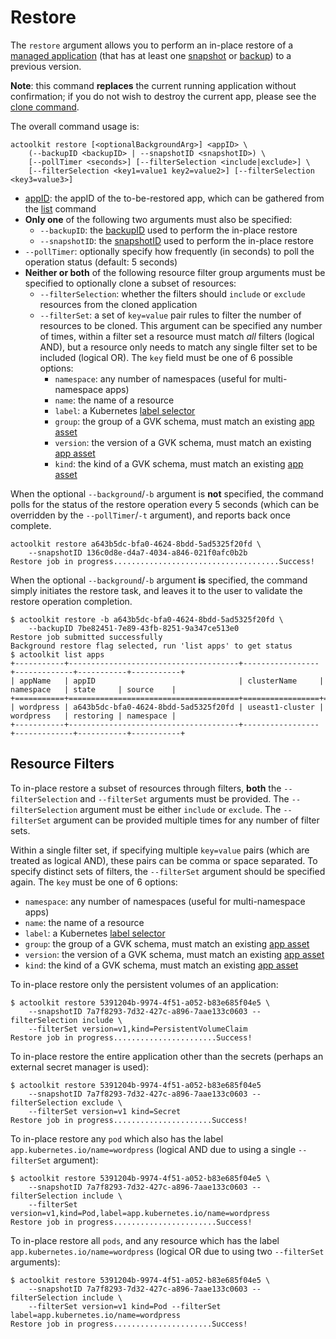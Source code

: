 # Restore

The `restore` argument allows you to perform an in-place restore of a [managed application](../manage/README.md#app) (that has at least one [snapshot](../create/README.md#snapshot) or [backup](../create/README.md#backup)) to a previous version.

**Note**: this command **replaces** the current running application without confirmation; if you do not wish to destroy the current app, please see the [clone command](../clone/README.md).

The overall command usage is:

```text
actoolkit restore [<optionalBackgroundArg>] <appID> \
    (--backupID <backupID> | --snapshotID <snapshotID>) \
    [--pollTimer <seconds>] [--filterSelection <include|exclude>] \
    [--filterSelection <key1=value1 key2=value2>] [--filterSelection <key3=value3>]
```

* [appID](../list/README.md#apps): the appID of the to-be-restored app, which can be gathered from the [list](../list/README.md) command
* **Only one** of the following two arguments must also be specified:
  * `--backupID`: the [backupID](../list/README.md#backups) used to perform the in-place restore
  * `--snapshotID`: the [snapshotID](../list/README.md#snapshots) used to perform the in-place restore
* `--pollTimer`: optionally specify how frequently (in seconds) to poll the operation status (default: 5 seconds)
* **Neither or both** of the following resource filter group arguments must be specified to optionally clone a subset of resources:
  * `--filterSelection`: whether the filters should `include` or `exclude` resources from the cloned application
  * `--filterSet`: a set of `key=value` pair rules to filter the number of resources to be cloned. This argument can be specified any number of times, within a filter set a resource must match *all* filters (logical AND), but a resource only needs to match any single filter set to be included (logical OR). The `key` field must be one of 6 possible options:
    * `namespace`: any number of namespaces (useful for multi-namespace apps)
    * `name`: the name of a resource
    * `label`: a Kubernetes [label selector](https://kubernetes.io/docs/concepts/overview/working-with-objects/labels/)
    * `group`: the group of a GVK schema, must match an existing [app asset](../list/README.md#assets)
    * `version`: the version of a GVK schema, must match an existing [app asset](../list/README.md#assets)
    * `kind`: the kind of a GVK schema, must match an existing [app asset](../list/README.md#assets)

When the optional `--background`/`-b` argument is **not** specified, the command polls for the status of the restore operation every 5 seconds (which can be overridden by the `--pollTimer`/`-t` argument), and reports back once complete.

```text
actoolkit restore a643b5dc-bfa0-4624-8bdd-5ad5325f20fd \
    --snapshotID 136c0d8e-d4a7-4034-a846-021f0afc0b2b
Restore job in progress.....................................Success!
```

When the optional `--background`/`-b` argument **is** specified, the command simply initiates the restore task, and leaves it to the user to validate the restore operation completion.

```text
$ actoolkit restore -b a643b5dc-bfa0-4624-8bdd-5ad5325f20fd \
    --backupID 7be82451-7e89-43fb-8251-9a347ce513e0
Restore job submitted successfully
Background restore flag selected, run 'list apps' to get status
$ actoolkit list apps
+-----------+--------------------------------------+-----------------+-------------+-----------+-----------+
| appName   | appID                                | clusterName     | namespace   | state     | source    |
+===========+======================================+=================+=============+===========+===========+
| wordpress | a643b5dc-bfa0-4624-8bdd-5ad5325f20fd | useast1-cluster | wordpress   | restoring | namespace |
+-----------+--------------------------------------+-----------------+-------------+-----------+-----------+
```

## Resource Filters

To in-place restore a subset of resources through filters, **both** the `--filterSelection` and `--filterSet` arguments must be provided. The `--filterSelection` argument must be either `include` or `exclude`. The `--filterSet` argument can be provided multiple times for any number of filter sets.

Within a single filter set, if specifying multiple `key=value` pairs (which are treated as logical AND), these pairs can be comma or space separated. To specify distinct sets of filters, the `--filterSet` argument should be specified again. The `key` must be one of 6 options:

* `namespace`: any number of namespaces (useful for multi-namespace apps)
* `name`: the name of a resource
* `label`: a Kubernetes [label selector](https://kubernetes.io/docs/concepts/overview/working-with-objects/labels/)
* `group`: the group of a GVK schema, must match an existing [app asset](../list/README.md#assets)
* `version`: the version of a GVK schema, must match an existing [app asset](../list/README.md#assets)
* `kind`: the kind of a GVK schema, must match an existing [app asset](../list/README.md#assets)

To in-place restore only the persistent volumes of an application:

```text
$ actoolkit restore 5391204b-9974-4f51-a052-b83e685f04e5 \
    --snapshotID 7a7f8293-7d32-427c-a896-7aae133c0603 --filterSelection include \
    --filterSet version=v1,kind=PersistentVolumeClaim
Restore job in progress.......................Success!
```

To in-place restore the entire application other than the secrets (perhaps an external secret manager is used):

```text
$ actoolkit restore 5391204b-9974-4f51-a052-b83e685f04e5
    --snapshotID 7a7f8293-7d32-427c-a896-7aae133c0603 --filterSelection exclude \
    --filterSet version=v1 kind=Secret
Restore job in progress......................Success!
```

To in-place restore any `pod` which also has the label `app.kubernetes.io/name=wordpress` (logical AND due to using a single `--filterSet` argument):

```text
$ actoolkit restore 5391204b-9974-4f51-a052-b83e685f04e5 \
    --snapshotID 7a7f8293-7d32-427c-a896-7aae133c0603 --filterSelection include \
    --filterSet version=v1,kind=Pod,label=app.kubernetes.io/name=wordpress
Restore job in progress.......................Success!
```

To in-place restore all `pods`, and any resource which has the label `app.kubernetes.io/name=wordpress` (logical OR due to using two `--filterSet` arguments):

```text
$ actoolkit restore 5391204b-9974-4f51-a052-b83e685f04e5 \
    --snapshotID 7a7f8293-7d32-427c-a896-7aae133c0603 --filterSelection include \
    --filterSet version=v1 kind=Pod --filterSet label=app.kubernetes.io/name=wordpress
Restore job in progress......................Success!
```
